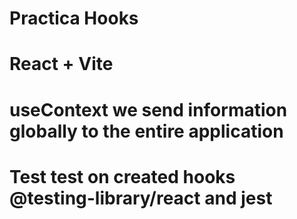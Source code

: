
# Practica Hooks
# React + Vite
# useContext we send information globally to the entire application
# Test test on created hooks @testing-library/react and jest

<!-- # useState = ( counter )
# useEffect = lo activamos window.addEventListener('mousemove', onMouseMove) con la palabra 'FlavioVG'  -->

